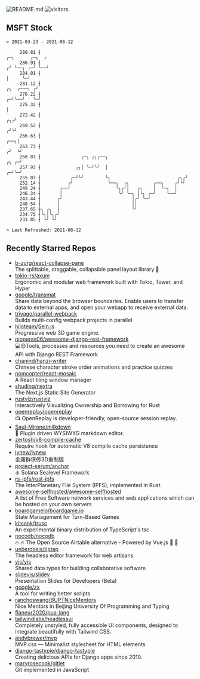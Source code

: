 ![README.md](https://github.com/Gerhut/Gerhut/workflows/README.md/badge.svg)
![visitors](https://visitors.vercel.app/Gerhut/Gerhut?token=8cf69d1f6813d272ef062726b6070c9be4ff72038cfe5a7ded7384a8da65d866)

## MSFT Stock

```
> 2021-03-23 - 2021-08-12

     289.81 ┤                                                                                    ╭─╮      ╭─╮  ╭ 
     286.91 ┤                                                                                   ╭╯ ╰──╮ ╭─╯ ╰──╯ 
     284.01 ┤                                                                                   │     ╰─╯        
     281.12 ┤                                                                        ╭╮  ╭───╮ ╭╯                
     278.22 ┤                                                                      ╭─╯╰──╯   ╰─╯                 
     275.32 ┤                                                                      │                             
     272.42 ┤                                                                   ╭╮╭╯                             
     269.52 ┤                                                                  ╭╯╰╯                              
     266.63 ┤                                                              ╭──╮│                                 
     263.73 ┤                                                             ╭╯  ╰╯                                 
     260.83 ┤               ╭─╮ ╭╮╭──╮                               ╭╮ ╭─╯                                      
     257.93 ┤             ╭╮│ ╰─╯╰╯  │                             ╭─╯╰─╯                                        
     255.03 ┤           ╭─╯╰╯        ╰╮                         ╭╮╭╯                                             
     252.14 ┤          ╭╯             ╰──╮  ╭╮         ╭──╮    ╭╯╰╯                                              
     249.24 ┤       ╭──╯                 ╰╮╭╯│   ╭╮    │  ╰─╮  │                                                 
     246.34 ┤       │                     ╰╯ ╰─╮ │╰╮ ╭─╯    ╰──╯                                                 
     243.44 ┤      ╭╯                          │╭╯ ╰─╯                                                           
     240.54 ┤      │                           ││                                                                
     237.65 ┼╮ ╭╮  │                           ╰╯                                                                
     234.75 ┤╰╮│╰╮╭╯                                                                                             
     231.85 ┤ ╰╯ ╰╯                                                                                              

> Last Refreshed: 2021-08-12
```

## Recently Starred Repos

- [b-zurg/react-collapse-pane](https://github.com/b-zurg/react-collapse-pane)  
  The splittable, draggable, collapsible panel layout library 🎉
- [tokio-rs/axum](https://github.com/tokio-rs/axum)  
  Ergonomic and modular web framework built with Tokio, Tower, and Hyper
- [google/transmat](https://github.com/google/transmat)  
  Share data beyond the browser boundaries. Enable users to transfer data to external apps, and open your webapp to receive external data.
- [trivago/parallel-webpack](https://github.com/trivago/parallel-webpack)  
  Builds multi-config webpack projects in parallel
- [hiloteam/Sein.js](https://github.com/hiloteam/Sein.js)  
  Progressive web 3D game engine.
- [nioperas06/awesome-django-rest-framework](https://github.com/nioperas06/awesome-django-rest-framework)  
   💻😍Tools, processes and resources you need to create an awesome API with Django REST Framework
- [chanind/hanzi-writer](https://github.com/chanind/hanzi-writer)  
  Chinese character stroke order animations and practice quizzes
- [nomcopter/react-mosaic](https://github.com/nomcopter/react-mosaic)  
  A React tiling window manager
- [shuding/nextra](https://github.com/shuding/nextra)  
  The Next.js Static Site Generator
- [rustviz/rustviz](https://github.com/rustviz/rustviz)  
  Interactively Visualizing Ownership and Borrowing for Rust
- [openreplay/openreplay](https://github.com/openreplay/openreplay)  
  :tv: OpenReplay is developer-friendly, open-source session replay.
- [Saul-Mirone/milkdown](https://github.com/Saul-Mirone/milkdown)  
  🍼 Plugin driven WYSIWYG  markdown editor.
- [zertosh/v8-compile-cache](https://github.com/zertosh/v8-compile-cache)  
  Require hook for automatic V8 compile cache persistence
- [jynew/jynew](https://github.com/jynew/jynew)  
  金庸群侠传3D重制版
- [project-serum/anchor](https://github.com/project-serum/anchor)  
  ⚓ Solana Sealevel Framework
- [rs-ipfs/rust-ipfs](https://github.com/rs-ipfs/rust-ipfs)  
  The InterPlanetary File System (IPFS), implemented in Rust.
- [awesome-selfhosted/awesome-selfhosted](https://github.com/awesome-selfhosted/awesome-selfhosted)  
  A list of Free Software network services and web applications which can be hosted on your own servers
- [boardgameio/boardgame.io](https://github.com/boardgameio/boardgame.io)  
  State Management for Turn-Based Games
- [kitsonk/trusc](https://github.com/kitsonk/trusc)  
  An experimental binary distribution of TypeScript's tsc
- [nocodb/nocodb](https://github.com/nocodb/nocodb)  
  🔥 🔥  The Open Source Airtable alternative  - Powered by Vue.js 🚀 🚀  
- [ueberdosis/tiptap](https://github.com/ueberdosis/tiptap)  
  The headless editor framework for web artisans.
- [yjs/yjs](https://github.com/yjs/yjs)  
  Shared data types for building collaborative software
- [slidevjs/slidev](https://github.com/slidevjs/slidev)  
  Presentation Slides for Developers (Beta)
- [google/zx](https://github.com/google/zx)  
  A tool for writing better scripts
- [ranchoswang/BUPTNiceMentors](https://github.com/ranchoswang/BUPTNiceMentors)  
  Nice Mentors in Beijing University Of Programming and Typing 
- [flaneur2020/pua-lang](https://github.com/flaneur2020/pua-lang)  
- [tailwindlabs/headlessui](https://github.com/tailwindlabs/headlessui)  
  Completely unstyled, fully accessible UI components, designed to integrate beautifully with Tailwind CSS.
- [andybrewer/mvp](https://github.com/andybrewer/mvp)  
  MVP.css — Minimalist stylesheet for HTML elements
- [django-tastypie/django-tastypie](https://github.com/django-tastypie/django-tastypie)  
  Creating delicious APIs for Django apps since 2010.
- [maryrosecook/gitlet](https://github.com/maryrosecook/gitlet)  
  Git implemented in JavaScript
